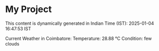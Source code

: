 # My Project

This content is dynamically generated in Indian Time (IST): 2025-01-04 16:47:53 IST


Current Weather in Coimbatore:
Temperature: 28.88 °C
Condition: few clouds
